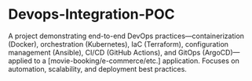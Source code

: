 # Devops-Integration-POC
A project demonstrating end-to-end DevOps practices—containerization (Docker), orchestration (Kubernetes), IaC (Terraform), configuration management (Ansible), CI/CD (GitHub Actions), and GitOps (ArgoCD)—applied to a [movie-booking/e-commerce/etc.] application. Focuses on automation, scalability, and deployment best practices.
